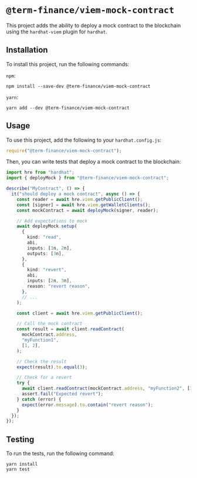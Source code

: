 # `@term-finance/viem-mock-contract`

This project adds the ability to deploy a mock contract to the blockchain using
the `hardhat-viem` plugin for `hardhat`.

## Installation

To install this project, run the following commands:

`npm`:

```shell
npm install --save-dev @term-finance/viem-mock-contract
```

`yarn`:

```shell
yarn add --dev @term-finance/viem-mock-contract
```

## Usage

To use this project, add the following to your `hardhat.config.js`:

```javascript
require("@term-finance/viem-mock-contract");
```

Then, you can write tests that deploy a mock contract to the blockchain:

```typescript
import hre from "hardhat";
import { deployMock } from "@term-finance/viem-mock-contract";

describe("MyContract", () => {
  it("should deploy a mock contract", async () => {
    const reader = await hre.viem.getPublicClient();
    const [signer] = await hre.viem.getWalletClients();
    const mockContract = await deployMock(signer, reader);

    // Add expectations to mock
    await deployMock.setup(
      {
        kind: "read",
        abi,
        inputs: [1n, 2n],
        outputs: [3n],
      },
      {
        kind: "revert",
        abi,
        inputs: [2n, 3n],
        reason: "revert reason",
      },
      // ...
    );

    const client = await hre.viem.getPublicClient();

    // Call the mock contract
    const result = await client.readContract(
      mockContract.address,
      "myFunction1",
      [1, 2],
    );

    // Check the result
    expect(result).to.equal(3);

    // Check for a revert
    try {
      await client.readContract(mockContract.address, "myFunction2", [1, 2]);
      assert.fail("Expected revert");
    } catch (error) {
      expect(error.message).to.contain("revert reason");
    }
  });
});
```

## Testing

To run the tests, run the following command:

```shell
yarn install
yarn test
```
